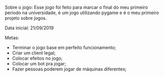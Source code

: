 Sobre o jogo:
  Esse jogo foi feito para marcar o final do meu primeiro periodo na universidade, é um jogo utilizando pygame
e é o meu primeiro projeto sobre jogos.

Data inicial: 21/09/2019

Metas:
- Terminar o jogo base em perfeito funcionamento;
- Criar um client legal;
- Colocar efeitos no jogo;
- Colocar um bot pra jogar;
- Fazer pessoas poderem jogar de máquinas diferentes;
